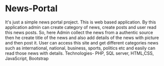 # News-Portal
It's just a simple news portal project. This is web based application. By this application admin can create category of news, create posts and user read this news posts. So, here Admin collect the news from a authentic source then he create  title of the news and also add details of the news with picture and then post it. User can access this site and get different categories news such as international, national, business, sports, politics etc and easily can read those news with details. Technologies- PHP, SQL server, HTML,CSS, JavaScript, Bootstrap
